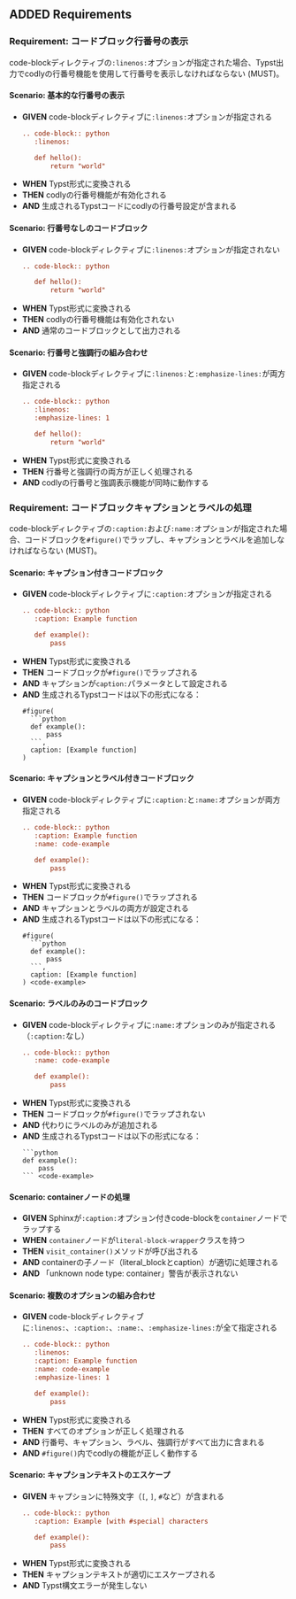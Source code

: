 ## ADDED Requirements

### Requirement: コードブロック行番号の表示

code-blockディレクティブの`:linenos:`オプションが指定された場合、Typst出力でcodlyの行番号機能を使用して行番号を表示しなければならない (MUST)。

#### Scenario: 基本的な行番号の表示

- **GIVEN** code-blockディレクティブに`:linenos:`オプションが指定される
  ```rst
  .. code-block:: python
     :linenos:

     def hello():
         return "world"
  ```
- **WHEN** Typst形式に変換される
- **THEN** codlyの行番号機能が有効化される
- **AND** 生成されるTypstコードにcodlyの行番号設定が含まれる

#### Scenario: 行番号なしのコードブロック

- **GIVEN** code-blockディレクティブに`:linenos:`オプションが指定されない
  ```rst
  .. code-block:: python

     def hello():
         return "world"
  ```
- **WHEN** Typst形式に変換される
- **THEN** codlyの行番号機能は有効化されない
- **AND** 通常のコードブロックとして出力される

#### Scenario: 行番号と強調行の組み合わせ

- **GIVEN** code-blockディレクティブに`:linenos:`と`:emphasize-lines:`が両方指定される
  ```rst
  .. code-block:: python
     :linenos:
     :emphasize-lines: 1

     def hello():
         return "world"
  ```
- **WHEN** Typst形式に変換される
- **THEN** 行番号と強調行の両方が正しく処理される
- **AND** codlyの行番号と強調表示機能が同時に動作する

### Requirement: コードブロックキャプションとラベルの処理

code-blockディレクティブの`:caption:`および`:name:`オプションが指定された場合、コードブロックを`#figure()`でラップし、キャプションとラベルを追加しなければならない (MUST)。

#### Scenario: キャプション付きコードブロック

- **GIVEN** code-blockディレクティブに`:caption:`オプションが指定される
  ```rst
  .. code-block:: python
     :caption: Example function

     def example():
         pass
  ```
- **WHEN** Typst形式に変換される
- **THEN** コードブロックが`#figure()`でラップされる
- **AND** キャプションが`caption:`パラメータとして設定される
- **AND** 生成されるTypstコードは以下の形式になる：
  ```typst
  #figure(
    ```python
    def example():
        pass
    ```,
    caption: [Example function]
  )
  ```

#### Scenario: キャプションとラベル付きコードブロック

- **GIVEN** code-blockディレクティブに`:caption:`と`:name:`オプションが両方指定される
  ```rst
  .. code-block:: python
     :caption: Example function
     :name: code-example

     def example():
         pass
  ```
- **WHEN** Typst形式に変換される
- **THEN** コードブロックが`#figure()`でラップされる
- **AND** キャプションとラベルの両方が設定される
- **AND** 生成されるTypstコードは以下の形式になる：
  ```typst
  #figure(
    ```python
    def example():
        pass
    ```,
    caption: [Example function]
  ) <code-example>
  ```

#### Scenario: ラベルのみのコードブロック

- **GIVEN** code-blockディレクティブに`:name:`オプションのみが指定される（`:caption:`なし）
  ```rst
  .. code-block:: python
     :name: code-example

     def example():
         pass
  ```
- **WHEN** Typst形式に変換される
- **THEN** コードブロックが`#figure()`でラップされない
- **AND** 代わりにラベルのみが追加される
- **AND** 生成されるTypstコードは以下の形式になる：
  ```typst
  ```python
  def example():
      pass
  ``` <code-example>
  ```

#### Scenario: containerノードの処理

- **GIVEN** Sphinxが`:caption:`オプション付きcode-blockを`container`ノードでラップする
- **WHEN** `container`ノードが`literal-block-wrapper`クラスを持つ
- **THEN** `visit_container()`メソッドが呼び出される
- **AND** containerの子ノード（literal_blockとcaption）が適切に処理される
- **AND** 「unknown node type: container」警告が表示されない

#### Scenario: 複数のオプションの組み合わせ

- **GIVEN** code-blockディレクティブに`:linenos:`、`:caption:`、`:name:`、`:emphasize-lines:`が全て指定される
  ```rst
  .. code-block:: python
     :linenos:
     :caption: Example function
     :name: code-example
     :emphasize-lines: 1

     def example():
         pass
  ```
- **WHEN** Typst形式に変換される
- **THEN** すべてのオプションが正しく処理される
- **AND** 行番号、キャプション、ラベル、強調行がすべて出力に含まれる
- **AND** `#figure()`内でcodlyの機能が正しく動作する

#### Scenario: キャプションテキストのエスケープ

- **GIVEN** キャプションに特殊文字（`[`, `]`, `#`など）が含まれる
  ```rst
  .. code-block:: python
     :caption: Example [with #special] characters

     def example():
         pass
  ```
- **WHEN** Typst形式に変換される
- **THEN** キャプションテキストが適切にエスケープされる
- **AND** Typst構文エラーが発生しない
